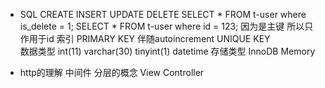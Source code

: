 - SQL
CREATE INSERT UPDATE DELETE
SELECT * FROM t-user where is_delete = 1;
SELECT * FROM t-user where id = 123;   因为是主键 所以只作用于id
索引
PRIMARY KEY  伴随autoincrement
UNIQUE KEY   
数据类型
int(11) varchar(30) tinyint(1) datetime
存储类型 
InnoDB Memory 

- http的理解
中间件
分层的概念
View
Controller
